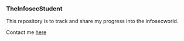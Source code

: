 ### TheInfosecStudent

This repository is to track and share my progress into the infosecworld.

Contact me [here](theinfosecstudent@protonmail.ch)
